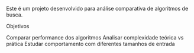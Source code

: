 Este é um projeto desenvolvido para análise comparativa de algoritmos de busca.

Objetivos

Comparar performance dos algoritmos
Analisar complexidade teórica vs prática
Estudar comportamento com diferentes tamanhos de entrada
